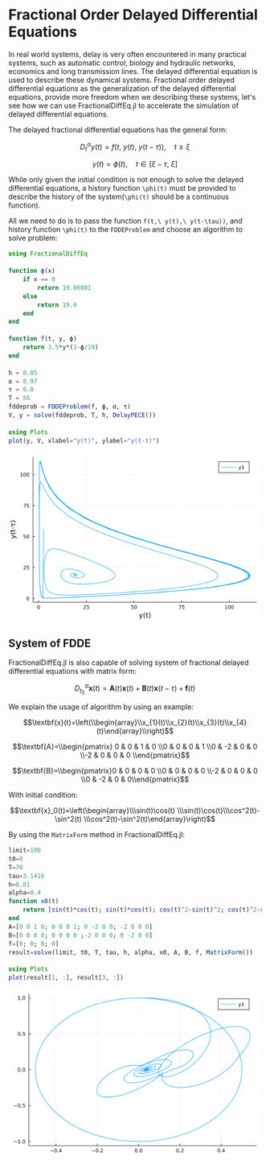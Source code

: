 # Fractional Order Delayed Differential Equations

In real world systems, delay is very often encountered in many practical systems, such as automatic control, biology and hydraulic networks, economics and long transmission lines. The delayed differential equation is used to describe these dynamical systems. Fractional order delayed differential equations as the generalization of the delayed differential equations, provide more freedom when we describing these systems, let's see how we can use FractionalDiffEq.jl to accelerate the simulation of delayed differential equations.

The delayed fractional differential equations has the general form:

```math
D^\alpha_ty(t)=f(t,\ y(t),\ y(t-\tau)),\quad t\geq\xi
```

```math
y(t)=\phi(t),\quad t\in[\xi-\tau,\ \xi]
```

While only given the initial condition is not enough to solve the delayed differential equations, a history function ``\phi(t)`` must be provided to describe the history of the system(``\phi(t)`` should be a continuous function).

All we need to do is to pass the function ``f(t,\ y(t),\ y(t-\tau))``, and history function ``\phi(t)`` to the ```FDDEProblem``` and choose an algorithm to solve problem:

```julia
using FractionalDiffEq

function ϕ(x)
    if x == 0
        return 19.00001
    else
        return 19.0
    end
end

function f(t, y, ϕ)
    return 3.5*y*(1-ϕ/19)
end

h = 0.05
α = 0.97
τ = 0.8
T = 56
fddeprob = FDDEProblem(f, ϕ, α, τ)
V, y = solve(fddeprob, T, h, DelayPECE())

using Plots
plot(y, V, xlabel="y(t)", ylabel="y(t-τ)")
```

![Delayed](./assets/fdde_example.png)

## System of FDDE

FractionalDiffEq.jl is also capable of solving system of fractional delayed differential equations with matrix form:

```math
D_{t_0}^\alpha\textbf{x}(t)=\textbf{A}(t)\textbf{x}(t)+\textbf{B}(t)\textbf{x}(t-\tau)+\textbf{f}(t)
```

We explain the usage of algorithm by using an example:

```math
\textbf{x}(t)=\left(\\begin{array}\\x_{1}(t)\\x_{2}(t)\\x_{3}(t)\\x_{4}(t)\end{array}\\right)
```

```math
\textbf{A}=\\begin{pmatrix} 0  & 0 & 1 & 0 \\0  & 0 & 0 & 1 \\0  & -2 & 0 & 0 \\-2 & 0 & 0 & 0 \\end{pmatrix}
```

```math
\textbf{B}=\\begin{pmatrix}0  & 0 & 0 & 0 \\0  & 0 & 0 & 0 \\-2  & 0 & 0 & 0 \\0 & -2 & 0 & 0\\end{pmatrix}
```

With initial condition:

```math
\textbf{x}_0(t)=\left(\begin{array}\\\sin(t)\cos(t) \\\sin(t)\cos(t)\\\cos^2(t)-\sin^2(t) \\\cos^2(t)-\sin^2(t)\end{array}\right)
```

By using the ```MatrixForm``` method in FractionalDiffEq.jl:

```julia
limit=100
t0=0
T=70
tau=3.1416
h=0.01
alpha=0.4
function x0(t)
    return [sin(t)*cos(t); sin(t)*cos(t); cos(t)^2-sin(t)^2; cos(t)^2-sin(t)^2]
end
A=[0 0 1 0; 0 0 0 1; 0 -2 0 0; -2 0 0 0]
B=[0 0 0 0; 0 0 0 0 ;-2 0 0 0; 0 -2 0 0]
f=[0; 0; 0; 0]
result=solve(limit, t0, T, tau, h, alpha, x0, A, B, f, MatrixForm())

using Plots
plot(result[1, :], result[3, :])
```

![Matrix Form](./assets/fdde_matrix.png)